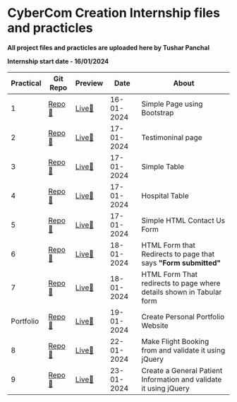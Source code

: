 # CyberCom Creation Internship files and practicles

**All project files and practicles are uploaded here by Tushar Panchal**

**Internship start date - 16/01/2024**

| Practical | Git Repo                                                                                       | Preview                                                                              | Date       | About                                                                |
| --------- | ---------------------------------------------------------------------------------------------- | ------------------------------------------------------------------------------------ | ---------- | -------------------------------------------------------------------- |
| 1         | [Repo📁](https://github.com/Tushar0761/Cybercom/tree/main/HTML%20Practicles/Practicle_1_16-01) | [Live🚀](https://tushar0761.github.io/Cybercom/HTML%20Practicles/Practicle_1_16-01/) | 16-01-2024 | Simple Page using Bootstrap                                          |
| 2         | [Repo📁](https://github.com/Tushar0761/Cybercom/tree/main/HTML%20Practicles/Practicle_2_17-1)  | [Live🚀](https://tushar0761.github.io/Cybercom/HTML%20Practicles/Practicle_2_17-1/)  | 17-01-2024 | Testimoninal page                                                    |
| 3         | [Repo📁](https://github.com/Tushar0761/Cybercom/tree/main/HTML%20Practicles/Practicle_3_17-01) | [Live🚀](https://tushar0761.github.io/Cybercom/HTML%20Practicles/Practicle_3_17-01/) | 17-01-2024 | Simple Table                                                         |
| 4         | [Repo📁](https://github.com/Tushar0761/Cybercom/tree/main/HTML%20Practicles/Practicle_4_17-1)  | [Live🚀](https://tushar0761.github.io/Cybercom/HTML%20Practicles/Practicle_4_17-1/)  | 17-01-2024 | Hospital Table                                                       |
| 5         | [Repo📁](https://github.com/Tushar0761/Cybercom/tree/main/HTML%20Practicles/Practicle_5_17-1)  | [Live🚀](https://tushar0761.github.io/Cybercom/HTML%20Practicles/Practicle_5_17-1/)  | 17-01-2024 | Simple HTML Contact Us Form                                          |
| 6         | [Repo📁](https://github.com/Tushar0761/Cybercom/tree/main/HTML%20Practicles/Practicle_6_18-1)  | [Live🚀](https://tushar0761.github.io/Cybercom/HTML%20Practicles/Practicle_6_18-1/)  | 18-01-2024 | HTML Form that Redirects to page that says **"Form submitted"**      |
| 7         | [Repo📁](https://github.com/Tushar0761/Cybercom/tree/main/HTML%20Practicles/Practicle_7_18-1)  | [Live🚀](https://tushar0761.github.io/Cybercom/HTML%20Practicles/Practicle_7_18-1/)  | 18-01-2024 | HTML Form That redirects to page where details shown in Tabular form |
| Portfolio | [Repo📁](https://github.com/Tushar0761/Cybercom-portfolio)                                     | [Live🚀](https://tushar0761.github.io/Cybercom-portfolio/)                           | 19-01-2024 | Create Personal Portfolio Website                                    |
| 8         | [Repo📁](https://github.com/Tushar0761/Flight-Booking-Form)                                    | [Live🚀](https://tushar0761.github.io/Flight-Booking-Form/)                          | 22-01-2024 | Make Flight Booking from and validate it using jQuery                |
| 9         | [Repo📁](https://github.com/Tushar0761/Cybercom/tree/main/HTML%20Practicles/Practicle_9_23-1)  | [Live🚀](https://tushar0761.github.io/Cybercom/HTML%20Practicles/Practicle_9_23-1/)  | 23-01-2024 | Create a General Patient Information and validate it using jQuery    |
